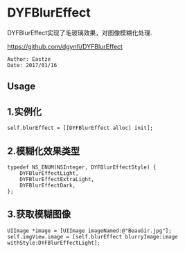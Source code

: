 # DYFBlurEffect

DYFBlurEffect实现了毛玻璃效果，对图像模糊化处理.

https://github.com/dgynfi/DYFBlurEffect

`Author: Eastze` <br>
`Date: 2017/01/16`

## Usage

## 1.实例化
```ObjC
self.blurEffect = [[DYFBlurEffect alloc] init];
```

## 2.模糊化效果类型
```ObjC
typedef NS_ENUM(NSInteger, DYFBlurEffectStyle) {
	DYFBlurEffectLight,
	DYFBlurEffectExtraLight,
	DYFBlurEffectDark,
};
```

## 3.获取模糊图像
```ObjC
UIImage *image = [UIImage imageNamed:@"BeauGir.jpg"];
self.imgView.image = [self.blurEffect blurryImage:image withStyle:DYFBlurEffectLight];
```
